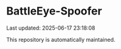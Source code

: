 # BattleEye-Spoofer

Last updated: 2025-06-17 23:18:08

This repository is automatically maintained.
